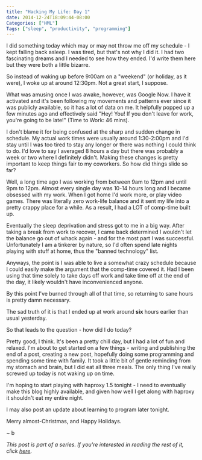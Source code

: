 ```yaml
---
title: "Hacking My Life: Day 1"
date: 2014-12-24T18:09:44-08:00
Categories: ["HML"]
Tags: ["sleep", "productivity", "programming"]
---
```


I did something today which may or may not throw me off my schedule - I kept falling back asleep. I was tired, but that's not why I did it. I had two fascinating dreams and I needed to see how they ended. I'd write them here but they were both a little bizarre.

So instead of waking up before 9:00am on a "weekend" (or holiday, as it were), I woke up at around 12:30pm. Not a great start, I suppose.

What was amusing once I was awake, however, was Google Now. I have it activated and it's been following my movements and patterns ever since it was publicly available, so it has a lot of data on me. It helpfully popped up a few minutes ago and effectively said "Hey! You! If you don't leave for work, you're going to be late!" (Time to Work: 46 mins).

<!-- more -->

I don't blame it for being confused at the sharp and sudden change in schedule. My actual work times were usually around 1:30-2:00pm and I'd stay until I was too tired to stay any longer or there was nothing I could think to do. I'd love to say I averaged 8 hours a day but there was probably a week or two where I definitely didn't. Making these changes is pretty important to keep things fair to my coworkers. So how did things slide so far?

Well, a long time ago I was working from between 9am to 12pm and until 9pm to 12pm. Almost every single day was 10-14 hours long and I became obsessed with my work. When I got home I'd work more, or play video games. There was literally zero work-life balance and it sent my life into a pretty crappy place for a while. As a result, I had a LOT of comp-time built up.

Eventually the sleep deprivation and stress got to me in a big way. After taking a break from work to recover, I came back determined I wouldn't let the balance go out of whack again - and for the most part I was successful. Unfortunately I am a tinkerer by nature, so I'd often spend late nights playing with stuff at home, thus the "banned technology" list. 

Anyways, the point is I was able to live a somewhat crazy schedule because I could easily make the argument that the comp-time covered it. Had I been using that time solely to take days off work and take time off at the end of the day, it likely wouldn't have inconvenienced anyone.

By this point I've burned through all of that time, so returning to sane hours is pretty damn necessary.

The sad truth of it is that I ended up at work around **six** hours earlier than usual yesterday.

So that leads to the question - how did I do today?

Pretty good, I think. It's been a pretty chill day, but I had a lot of fun and relaxed. I'm about to get started on a few things - writing and publishing the end of a post, creating a new post, hopefully doing some programming and spending some time with family. It took a little bit of gentle reminding from my stomach and brain, but I did eat all three meals. The only thing I've really screwed up today is not waking up on time.

I'm hoping to start playing with haproxy 1.5 tonight - I need to eventually make this blog highly available, and given how well I get along with haproxy it shouldn't eat my entire night.

I may also post an update about learning to program later tonight.

Merry almost-Christmas, and Happy Holidays.

~ b

*This post is part of a series. If you're interested in reading the rest of it, click [here](/categories/hml/).*
